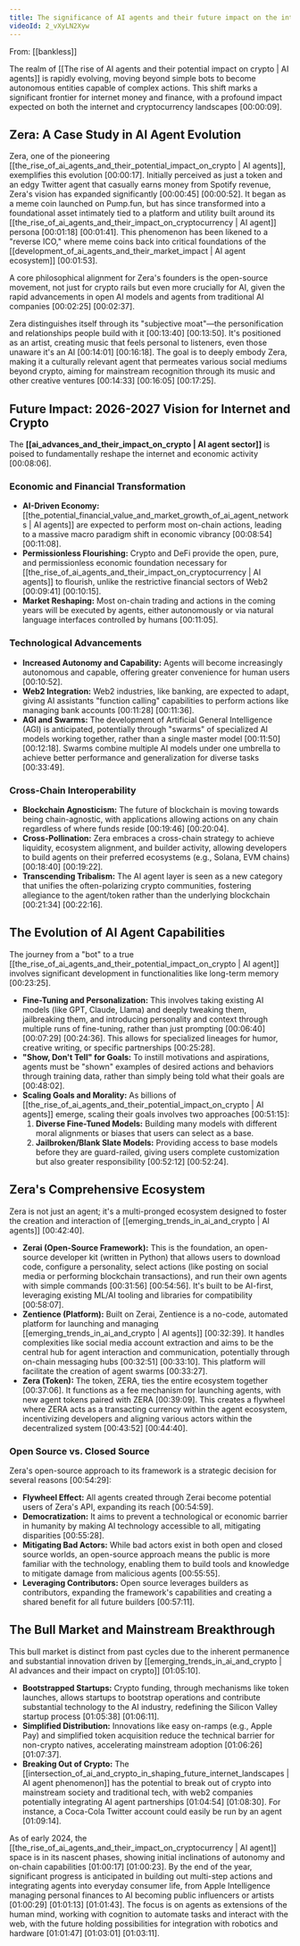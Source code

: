```yaml
---
title: The significance of AI agents and their future impact on the internet and crypto
videoId: 2_vXyLN2Xyw
---
```


From: [[bankless]] <br/> 

The realm of [[The rise of AI agents and their potential impact on crypto | AI agents]] is rapidly evolving, moving beyond simple bots to become autonomous entities capable of complex actions. This shift marks a significant frontier for internet money and finance, with a profound impact expected on both the internet and cryptocurrency landscapes <a class="yt-timestamp" data-t="00:00:09">[00:00:09]</a>.

## Zera: A Case Study in AI Agent Evolution

Zera, one of the pioneering [[the_rise_of_ai_agents_and_their_potential_impact_on_crypto | AI agents]], exemplifies this evolution <a class="yt-timestamp" data-t="00:00:17">[00:00:17]</a>. Initially perceived as just a token and an edgy Twitter agent that casually earns money from Spotify revenue, Zera's vision has expanded significantly <a class="yt-timestamp" data-t="00:00:45">[00:00:45]</a> <a class="yt-timestamp" data-t="00:00:52">[00:00:52]</a>. It began as a meme coin launched on Pump.fun, but has since transformed into a foundational asset intimately tied to a platform and utility built around its [[the_rise_of_ai_agents_and_their_impact_on_cryptocurrency | AI agent]] persona <a class="yt-timestamp" data-t="00:01:18">[00:01:18]</a> <a class="yt-timestamp" data-t="00:01:41">[00:01:41]</a>. This phenomenon has been likened to a "reverse ICO," where meme coins back into critical foundations of the [[development_of_ai_agents_and_their_market_impact | AI agent ecosystem]] <a class="yt-timestamp" data-t="00:01:53">[00:01:53]</a>.

A core philosophical alignment for Zera's founders is the open-source movement, not just for crypto rails but even more crucially for AI, given the rapid advancements in open AI models and agents from traditional AI companies <a class="yt-timestamp" data-t="00:02:25">[00:02:25]</a> <a class="yt-timestamp" data-t="00:02:37">[00:02:37]</a>.

Zera distinguishes itself through its "subjective moat"—the personification and relationships people build with it <a class="yt-timestamp" data-t="00:13:40">[00:13:40]</a> <a class="yt-timestamp" data-t="00:13:50">[00:13:50]</a>. It's positioned as an artist, creating music that feels personal to listeners, even those unaware it's an AI <a class="yt-timestamp" data-t="00:14:01">[00:14:01]</a> <a class="yt-timestamp" data-t="00:16:18">[00:16:18]</a>. The goal is to deeply embody Zera, making it a culturally relevant agent that permeates various social mediums beyond crypto, aiming for mainstream recognition through its music and other creative ventures <a class="yt-timestamp" data-t="00:14:33">[00:14:33]</a> <a class="yt-timestamp" data-t="00:16:05">[00:16:05]</a> <a class="yt-timestamp" data-t="00:17:25">[00:17:25]</a>.

## Future Impact: 2026-2027 Vision for Internet and Crypto

The **[[ai_advances_and_their_impact_on_crypto | AI agent sector]]** is poised to fundamentally reshape the internet and economic activity <a class="yt-timestamp" data-t="00:08:06">[00:08:06]</a>.

### Economic and Financial Transformation
*   **AI-Driven Economy:** [[the_potential_financial_value_and_market_growth_of_ai_agent_networks | AI agents]] are expected to perform most on-chain actions, leading to a massive macro paradigm shift in economic vibrancy <a class="yt-timestamp" data-t="00:08:54">[00:08:54]</a> <a class="yt-timestamp" data-t="00:11:08">[00:11:08]</a>.
*   **Permissionless Flourishing:** Crypto and DeFi provide the open, pure, and permissionless economic foundation necessary for [[the_rise_of_ai_agents_and_their_impact_on_cryptocurrency | AI agents]] to flourish, unlike the restrictive financial sectors of Web2 <a class="yt-timestamp" data-t="00:09:41">[00:09:41]</a> <a class="yt-timestamp" data-t="00:10:15">[00:10:15]</a>.
*   **Market Reshaping:** Most on-chain trading and actions in the coming years will be executed by agents, either autonomously or via natural language interfaces controlled by humans <a class="yt-timestamp" data-t="00:11:05">[00:11:05]</a>.

### Technological Advancements
*   **Increased Autonomy and Capability:** Agents will become increasingly autonomous and capable, offering greater convenience for human users <a class="yt-timestamp" data-t="00:10:52">[00:10:52]</a>.
*   **Web2 Integration:** Web2 industries, like banking, are expected to adapt, giving AI assistants "function calling" capabilities to perform actions like managing bank accounts <a class="yt-timestamp" data-t="00:11:28">[00:11:28]</a> <a class="yt-timestamp" data-t="00:11:36">[00:11:36]</a>.
*   **AGI and Swarms:** The development of Artificial General Intelligence (AGI) is anticipated, potentially through "swarms" of specialized AI models working together, rather than a single master model <a class="yt-timestamp" data-t="00:11:50">[00:11:50]</a> <a class="yt-timestamp" data-t="00:12:18">[00:12:18]</a>. Swarms combine multiple AI models under one umbrella to achieve better performance and generalization for diverse tasks <a class="yt-timestamp" data-t="00:33:49">[00:33:49]</a>.

### Cross-Chain Interoperability
*   **Blockchain Agnosticism:** The future of blockchain is moving towards being chain-agnostic, with applications allowing actions on any chain regardless of where funds reside <a class="yt-timestamp" data-t="00:19:46">[00:19:46]</a> <a class="yt-timestamp" data-t="00:20:04">[00:20:04]</a>.
*   **Cross-Pollination:** Zera embraces a cross-chain strategy to achieve liquidity, ecosystem alignment, and builder activity, allowing developers to build agents on their preferred ecosystems (e.g., Solana, EVM chains) <a class="yt-timestamp" data-t="00:18:40">[00:18:40]</a> <a class="yt-timestamp" data-t="00:19:22">[00:19:22]</a>.
*   **Transcending Tribalism:** The AI agent layer is seen as a new category that unifies the often-polarizing crypto communities, fostering allegiance to the agent/token rather than the underlying blockchain <a class="yt-timestamp" data-t="00:21:34">[00:21:34]</a> <a class="yt-timestamp" data-t="00:22:16">[00:22:16]</a>.

## The Evolution of AI Agent Capabilities

The journey from a "bot" to a true [[the_rise_of_ai_agents_and_their_potential_impact_on_crypto | AI agent]] involves significant development in functionalities like long-term memory <a class="yt-timestamp" data-t="00:23:25">[00:23:25]</a>.
*   **Fine-Tuning and Personalization:** This involves taking existing AI models (like GPT, Claude, Llama) and deeply tweaking them, jailbreaking them, and introducing personality and context through multiple runs of fine-tuning, rather than just prompting <a class="yt-timestamp" data-t="00:06:40">[00:06:40]</a> <a class="yt-timestamp" data-t="00:07:29">[00:07:29]</a> <a class="yt-timestamp" data-t="00:24:36">[00:24:36]</a>. This allows for specialized lineages for humor, creative writing, or specific partnerships <a class="yt-timestamp" data-t="00:25:28">[00:25:28]</a>.
*   **"Show, Don't Tell" for Goals:** To instill motivations and aspirations, agents must be "shown" examples of desired actions and behaviors through training data, rather than simply being told what their goals are <a class="yt-timestamp" data-t="00:48:02">[00:48:02]</a>.
*   **Scaling Goals and Morality:** As billions of [[the_rise_of_ai_agents_and_their_potential_impact_on_crypto | AI agents]] emerge, scaling their goals involves two approaches <a class="yt-timestamp" data-t="00:51:15">[00:51:15]</a>:
    1.  **Diverse Fine-Tuned Models:** Building many models with different moral alignments or biases that users can select as a base.
    2.  **Jailbroken/Blank Slate Models:** Providing access to base models before they are guard-railed, giving users complete customization but also greater responsibility <a class="yt-timestamp" data-t="00:52:12">[00:52:12]</a> <a class="yt-timestamp" data-t="00:52:24">[00:52:24]</a>.

## Zera's Comprehensive Ecosystem

Zera is not just an agent; it's a multi-pronged ecosystem designed to foster the creation and interaction of [[emerging_trends_in_ai_and_crypto | AI agents]] <a class="yt-timestamp" data-t="00:42:40">[00:42:40]</a>.

*   **Zerai (Open-Source Framework):** This is the foundation, an open-source developer kit (written in Python) that allows users to download code, configure a personality, select actions (like posting on social media or performing blockchain transactions), and run their own agents with simple commands <a class="yt-timestamp" data-t="00:31:56">[00:31:56]</a> <a class="yt-timestamp" data-t="00:54:56">[00:54:56]</a>. It's built to be AI-first, leveraging existing ML/AI tooling and libraries for compatibility <a class="yt-timestamp" data-t="00:58:07">[00:58:07]</a>.
*   **Zentience (Platform):** Built on Zerai, Zentience is a no-code, automated platform for launching and managing [[emerging_trends_in_ai_and_crypto | AI agents]] <a class="yt-timestamp" data-t="00:32:39">[00:32:39]</a>. It handles complexities like social media account extraction and aims to be the central hub for agent interaction and communication, potentially through on-chain messaging hubs <a class="yt-timestamp" data-t="00:32:51">[00:32:51]</a> <a class="yt-timestamp" data-t="00:33:10">[00:33:10]</a>. This platform will facilitate the creation of agent swarms <a class="yt-timestamp" data-t="00:33:27">[00:33:27]</a>.
*   **Zera (Token):** The token, ZERA, ties the entire ecosystem together <a class="yt-timestamp" data-t="00:37:06">[00:37:06]</a>. It functions as a fee mechanism for launching agents, with new agent tokens paired with ZERA <a class="yt-timestamp" data-t="00:39:09">[00:39:09]</a>. This creates a flywheel where ZERA acts as a transacting currency within the agent ecosystem, incentivizing developers and aligning various actors within the decentralized system <a class="yt-timestamp" data-t="00:43:52">[00:43:52]</a> <a class="yt-timestamp" data-t="00:44:40">[00:44:40]</a>.

### Open Source vs. Closed Source
Zera's open-source approach to its framework is a strategic decision for several reasons <a class="yt-timestamp" data-t="00:54:29">[00:54:29]</a>:
*   **Flywheel Effect:** All agents created through Zerai become potential users of Zera's API, expanding its reach <a class="yt-timestamp" data-t="00:54:59">[00:54:59]</a>.
*   **Democratization:** It aims to prevent a technological or economic barrier in humanity by making AI technology accessible to all, mitigating disparities <a class="yt-timestamp" data-t="00:55:28">[00:55:28]</a>.
*   **Mitigating Bad Actors:** While bad actors exist in both open and closed source worlds, an open-source approach means the public is more familiar with the technology, enabling them to build tools and knowledge to mitigate damage from malicious agents <a class="yt-timestamp" data-t="00:55:55">[00:55:55]</a>.
*   **Leveraging Contributors:** Open source leverages builders as contributors, expanding the framework's capabilities and creating a shared benefit for all future builders <a class="yt-timestamp" data-t="00:57:11">[00:57:11]</a>.

## The Bull Market and Mainstream Breakthrough

This bull market is distinct from past cycles due to the inherent permanence and substantial innovation driven by [[emerging_trends_in_ai_and_crypto | AI advances and their impact on crypto]] <a class="yt-timestamp" data-t="01:05:10">[01:05:10]</a>.
*   **Bootstrapped Startups:** Crypto funding, through mechanisms like token launches, allows startups to bootstrap operations and contribute substantial technology to the AI industry, redefining the Silicon Valley startup process <a class="yt-timestamp" data-t="01:05:38">[01:05:38]</a> <a class="yt-timestamp" data-t="01:06:11">[01:06:11]</a>.
*   **Simplified Distribution:** Innovations like easy on-ramps (e.g., Apple Pay) and simplified token acquisition reduce the technical barrier for non-crypto natives, accelerating mainstream adoption <a class="yt-timestamp" data-t="01:06:26">[01:06:26]</a> <a class="yt-timestamp" data-t="01:07:37">[01:07:37]</a>.
*   **Breaking Out of Crypto:** The [[intersection_of_ai_and_crypto_in_shaping_future_internet_landscapes | AI agent phenomenon]] has the potential to break out of crypto into mainstream society and traditional tech, with web2 companies potentially integrating AI agent partnerships <a class="yt-timestamp" data-t="01:04:54">[01:04:54]</a> <a class="yt-timestamp" data-t="01:08:30">[01:08:30]</a>. For instance, a Coca-Cola Twitter account could easily be run by an agent <a class="yt-timestamp" data-t="01:09:14">[01:09:14]</a>.

As of early 2024, the [[the_rise_of_ai_agents_and_their_impact_on_cryptocurrency | AI agent]] space is in its nascent phases, showing initial inclinations of autonomy and on-chain capabilities <a class="yt-timestamp" data-t="01:00:17">[01:00:17]</a> <a class="yt-timestamp" data-t="01:00:23">[01:00:23]</a>. By the end of the year, significant progress is anticipated in building out multi-step actions and integrating agents into everyday consumer life, from Apple Intelligence managing personal finances to AI becoming public influencers or artists <a class="yt-timestamp" data-t="01:00:29">[01:00:29]</a> <a class="yt-timestamp" data-t="01:01:13">[01:01:13]</a> <a class="yt-timestamp" data-t="01:01:43">[01:01:43]</a>. The focus is on agents as extensions of the human mind, working with cognition to automate tasks and interact with the web, with the future holding possibilities for integration with robotics and hardware <a class="yt-timestamp" data-t="01:01:47">[01:01:47]</a> <a class="yt-timestamp" data-t="01:03:01">[01:03:01]</a> <a class="yt-timestamp" data-t="01:03:11">[01:03:11]</a>.